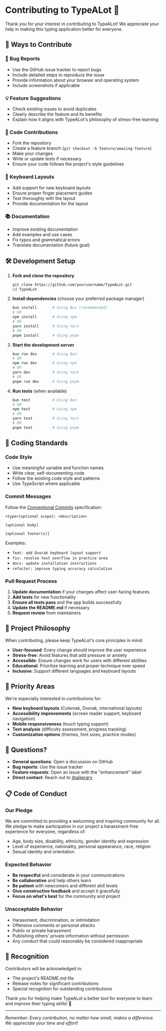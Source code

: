 # Contributing to TypeALot 🤝

Thank you for your interest in contributing to TypeALot! We appreciate your help in making this typing application better for everyone.

## 🌟 Ways to Contribute

### 🐛 Bug Reports
- Use the GitHub issue tracker to report bugs
- Include detailed steps to reproduce the issue
- Provide information about your browser and operating system
- Include screenshots if applicable

### 💡 Feature Suggestions
- Check existing issues to avoid duplicates
- Clearly describe the feature and its benefits
- Explain how it aligns with TypeALot's philosophy of stress-free learning

### 🔧 Code Contributions
- Fork the repository
- Create a feature branch (`git checkout -b feature/amazing-feature`)
- Make your changes
- Write or update tests if necessary
- Ensure your code follows the project's style guidelines

### 🎹 Keyboard Layouts
- Add support for new keyboard layouts
- Ensure proper finger placement guides
- Test thoroughly with the layout
- Provide documentation for the layout

### 📚 Documentation
- Improve existing documentation
- Add examples and use cases
- Fix typos and grammatical errors
- Translate documentation (future goal)

## 🛠️ Development Setup

1. **Fork and clone the repository**
   ```bash
   git clone https://github.com/yourusername/TypeALot.git
   cd TypeALot
   ```

2. **Install dependencies** (choose your preferred package manager)
   ```bash
   bun install       # Using Bun (recommended)
   # OR
   npm install       # Using npm
   # OR
   yarn install      # Using Yarn
   # OR
   pnpm install      # Using pnpm
   ```

3. **Start the development server**
   ```bash
   bun run dev       # Using Bun
   # OR
   npm run dev       # Using npm
   # OR
   yarn dev          # Using Yarn
   # OR
   pnpm run dev      # Using pnpm
   ```

4. **Run tests** (when available)
   ```bash
   bun test          # Using Bun
   # OR
   npm test          # Using npm
   # OR
   yarn test         # Using Yarn
   # OR
   pnpm test         # Using pnpm
   ```

## 📝 Coding Standards

### Code Style
- Use meaningful variable and function names
- Write clear, self-documenting code
- Follow the existing code style and patterns
- Use TypeScript where applicable

### Commit Messages
Follow the [Conventional Commits](https://www.conventionalcommits.org/) specification:

```
<type>[optional scope]: <description>

[optional body]

[optional footer(s)]
```

Examples:
- `feat: add Dvorak keyboard layout support`
- `fix: resolve text overflow in practice area`
- `docs: update installation instructions`
- `refactor: improve typing accuracy calculation`

### Pull Request Process

1. **Update documentation** if your changes affect user-facing features
2. **Add tests** for new functionality
3. **Ensure all tests pass** and the app builds successfully
4. **Update the README.md** if necessary
5. **Request review** from maintainers

## 🎯 Project Philosophy

When contributing, please keep TypeALot's core principles in mind:

- **User-focused**: Every change should improve the user experience
- **Stress-free**: Avoid features that add pressure or anxiety
- **Accessible**: Ensure changes work for users with different abilities
- **Educational**: Prioritize learning and proper technique over speed
- **Inclusive**: Support different languages and keyboard layouts

## 🚀 Priority Areas

We're especially interested in contributions for:

- **New keyboard layouts** (Colemak, Dvorak, international layouts)
- **Accessibility improvements** (screen reader support, keyboard navigation)
- **Mobile responsiveness** (touch typing support)
- **Text analysis** (difficulty assessment, progress tracking)
- **Customization options** (themes, font sizes, practice modes)

## 🤔 Questions?

- **General questions**: Open a discussion on GitHub
- **Bug reports**: Use the issue tracker
- **Feature requests**: Open an issue with the "enhancement" label
- **Direct contact**: Reach out to [@aikerary](https://github.com/aikerary)

## 📋 Code of Conduct

### Our Pledge

We are committed to providing a welcoming and inspiring community for all. We pledge to make participation in our project a harassment-free experience for everyone, regardless of:

- Age, body size, disability, ethnicity, gender identity and expression
- Level of experience, nationality, personal appearance, race, religion
- Sexual identity and orientation

### Expected Behavior

- **Be respectful** and considerate in your communications
- **Be collaborative** and help others learn
- **Be patient** with newcomers and different skill levels
- **Give constructive feedback** and accept it gracefully
- **Focus on what's best** for the community and project

### Unacceptable Behavior

- Harassment, discrimination, or intimidation
- Offensive comments or personal attacks
- Public or private harassment
- Publishing others' private information without permission
- Any conduct that could reasonably be considered inappropriate

## 🎉 Recognition

Contributors will be acknowledged in:
- The project's README.md file
- Release notes for significant contributions
- Special recognition for outstanding contributions

Thank you for helping make TypeALot a better tool for everyone to learn and improve their typing skills! 🌟

---

*Remember: Every contribution, no matter how small, makes a difference. We appreciate your time and effort!* 